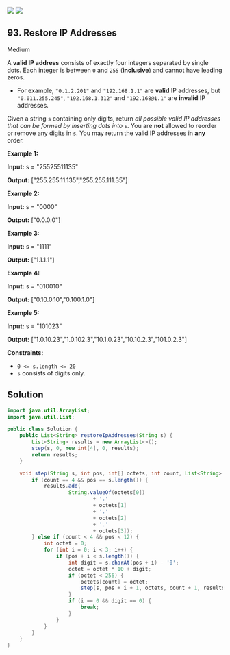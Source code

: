 [![](https://img.shields.io/github/stars/javadev/LeetCode-in-Java?label=Stars&style=flat-square)](https://github.com/javadev/LeetCode-in-Java)
[![](https://img.shields.io/github/forks/javadev/LeetCode-in-Java?label=Fork%20me%20on%20GitHub%20&style=flat-square)](https://github.com/javadev/LeetCode-in-Java/fork)

## 93\. Restore IP Addresses

Medium

A **valid IP address** consists of exactly four integers separated by single dots. Each integer is between `0` and `255` (**inclusive**) and cannot have leading zeros.

*   For example, `"0.1.2.201"` and `"192.168.1.1"` are **valid** IP addresses, but `"0.011.255.245"`, `"192.168.1.312"` and `"192.168@1.1"` are **invalid** IP addresses.

Given a string `s` containing only digits, return _all possible valid IP addresses that can be formed by inserting dots into_ `s`. You are **not** allowed to reorder or remove any digits in `s`. You may return the valid IP addresses in **any** order.

**Example 1:**

**Input:** s = "25525511135"

**Output:** ["255.255.11.135","255.255.111.35"] 

**Example 2:**

**Input:** s = "0000"

**Output:** ["0.0.0.0"] 

**Example 3:**

**Input:** s = "1111"

**Output:** ["1.1.1.1"] 

**Example 4:**

**Input:** s = "010010"

**Output:** ["0.10.0.10","0.100.1.0"] 

**Example 5:**

**Input:** s = "101023"

**Output:** ["1.0.10.23","1.0.102.3","10.1.0.23","10.10.2.3","101.0.2.3"] 

**Constraints:**

*   `0 <= s.length <= 20`
*   `s` consists of digits only.

## Solution

```java
import java.util.ArrayList;
import java.util.List;

public class Solution {
    public List<String> restoreIpAddresses(String s) {
        List<String> results = new ArrayList<>();
        step(s, 0, new int[4], 0, results);
        return results;
    }

    void step(String s, int pos, int[] octets, int count, List<String> results) {
        if (count == 4 && pos == s.length()) {
            results.add(
                    String.valueOf(octets[0])
                            + '.'
                            + octets[1]
                            + '.'
                            + octets[2]
                            + '.'
                            + octets[3]);
        } else if (count < 4 && pos < 12) {
            int octet = 0;
            for (int i = 0; i < 3; i++) {
                if (pos + i < s.length()) {
                    int digit = s.charAt(pos + i) - '0';
                    octet = octet * 10 + digit;
                    if (octet < 256) {
                        octets[count] = octet;
                        step(s, pos + i + 1, octets, count + 1, results);
                    }
                    if (i == 0 && digit == 0) {
                        break;
                    }
                }
            }
        }
    }
}
```